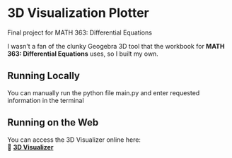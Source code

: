 # 3D Visualization Plotter

Final project for MATH 363: Differential Equations

I wasn't a fan of the clunky Geogebra 3D tool that the workbook for **MATH 363: Differential Equations** uses, so I built my own.

## Running Locally
You can manually run the python file main.py and enter requested information in the terminal

## Running on the Web
You can access the 3D Visualizer online here:  
🔗 **[3D Visualizer](https://makennaworley.com/3d)**
